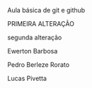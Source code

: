 Aula básica de git e github

PRIMEIRA ALTERAÇÃO

segunda alteração

Ewerton Barbosa

Pedro Berleze Rorato

Lucas Pivetta